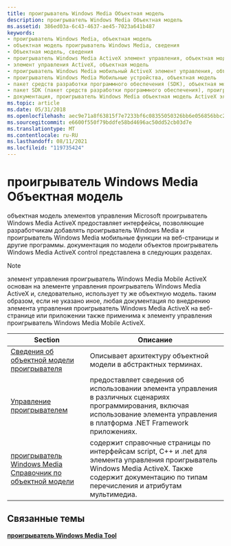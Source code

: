 ```yaml
---
title: проигрыватель Windows Media Объектная модель
description: проигрыватель Windows Media Объектная модель
ms.assetid: 386ed03a-6c43-4637-ae45-7023a641b487
keywords:
- проигрыватель Windows Media, объектная модель
- объектная модель проигрыватель Windows Media, сведения
- Объектная модель, сведения
- проигрыватель Windows Media ActiveX элемент управления, объектная модель
- элемент управления ActiveX, объектная модель
- проигрыватель Windows Media мобильный ActiveX элемент управления, объектная модель
- проигрыватель Windows Media Мобильные устройства, объектная модель
- пакет средств разработки программного обеспечения (SDK), объектная модель проигрыватель Windows Media ActiveX элементов управления
- пакет SDK (пакет средств разработки программного обеспечения), проигрыватель Windows Media объектная модель ActiveX элементов управления
- документация, проигрыватель Windows Media объектная модель ActiveX элемента управления
ms.topic: article
ms.date: 05/31/2018
ms.openlocfilehash: aec9e71a8f63815f7e7233bf6c08355050326bb6e056856bbc2d7985ef64ea7a
ms.sourcegitcommit: e6600f550f79bddfe58bd4696ac50dd52cb03d7e
ms.translationtype: MT
ms.contentlocale: ru-RU
ms.lasthandoff: 08/11/2021
ms.locfileid: "119735424"
---
```

# <a name="windows-media-player-object-model"></a>проигрыватель Windows Media Объектная модель

объектная модель элементов управления Microsoft проигрыватель Windows Media ActiveX предоставляет интерфейсы, позволяющие разработчикам добавлять проигрыватель Windows Media и проигрыватель Windows Media мобильные функции на веб-страницы и другие программы. документация по модели объектов проигрыватель Windows Media ActiveX control представлена в следующих разделах.

> [!Note]  
> элемент управления проигрыватель Windows Media Mobile ActiveX основан на элементе управления проигрыватель Windows Media ActiveX и, следовательно, использует ту же объектную модель. таким образом, если не указано иное, любая документация по внедрению элемента управления проигрыватель Windows Media ActiveX на веб-странице или приложении также применима к элементу управления проигрыватель Windows Media Mobile ActiveX.

 



| Section                                                                                        | Описание                                                                                                                                                                        |
|------------------------------------------------------------------------------------------------|------------------------------------------------------------------------------------------------------------------------------------------------------------------------------------|
| [Сведения об объектной модели проигрывателя](about-the-player-object-model.md)                             | Описывает архитектуру объектной модели в абстрактных терминах.                                                                                                                  |
| [Управление проигрывателем](player-control-guide.md)                                               | предоставляет сведения об использовании элемента управления в различных сценариях программирования, включая использование элемента управления в платформа .NET Framework приложениях.                                    |
| [проигрыватель Windows Media Справочник по объектной модели](windows-media-player-object-model-reference.md) | содержит справочные страницы по интерфейсам script, C++ и .net для элемента управления проигрыватель Windows Media ActiveX. Также содержит документацию по типам перечисления и атрибутам мультимедиа. |



 

## <a name="related-topics"></a>Связанные темы

<dl> <dt>

[**проигрыватель Windows Media Tool**](windows-media-player-sdk.md)
</dt> </dl>

 

 




